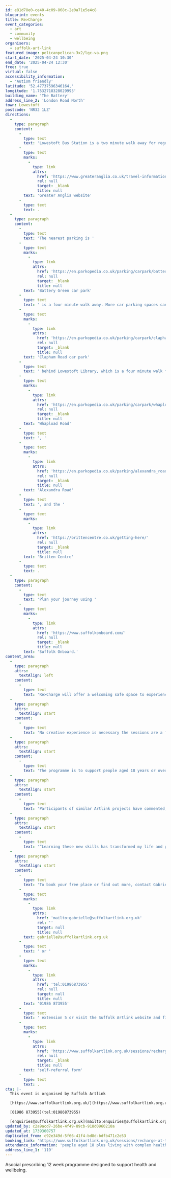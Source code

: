 ```yaml
---
id: e81d78e0-ce40-4c09-868c-2e0a71e5e4c8
blueprint: events
title: Re>Charge
event_categories:
  - art
  - community
  - wellbeing
organisers:
  - suffolk-art-link
featured_image: pelicanpelican-3x2/lgc-va.png
start_date: '2025-04-24 10:30'
end_date: '2025-04-24 12:30'
free: true
virtual: false
accessibility_information:
  - 'Autism friendly'
latitude: '52.47737596346164,'
longitude: '1.7532718328029995'
building_name: 'The Battery'
address_line_2: 'London Road North'
town: Lowestoft
postcode: 'NR32 1LZ'
directions:
  -
    type: paragraph
    content:
      -
        type: text
        text: 'Lowestoft Bus Station is a two minute walk away for regular services to and from Norwich, Great Yarmouth and Southwold. Lowestoft railway station is a six minute walk away, and you can find up to date train times on the '
      -
        type: text
        marks:
          -
            type: link
            attrs:
              href: 'https://www.greateranglia.co.uk/travel-information/station-information/lwt'
              rel: null
              target: _blank
              title: null
        text: 'Greater Anglia website'
      -
        type: text
        text: .
  -
    type: paragraph
    content:
      -
        type: text
        text: 'The nearest parking is '
      -
        type: text
        marks:
          -
            type: link
            attrs:
              href: 'https://en.parkopedia.co.uk/parking/carpark/battery_green/nr32/east_suffolk/?arriving=202404291000&leaving=202404291200'
              rel: null
              target: _blank
              title: null
        text: 'Battery Green car park'
      -
        type: text
        text: ' is a four minute walk away. More car parking spaces can also be found at '
      -
        type: text
        marks:
          -
            type: link
            attrs:
              href: 'https://en.parkopedia.co.uk/parking/carpark/clapham_road/nr32/east_suffolk/?arriving=202404291000&leaving=202404291200'
              rel: null
              target: _blank
              title: null
        text: 'Clapham Road car park'
      -
        type: text
        text: ' behind Lowestoft Library, which is a four minute walk from the Battery. Long Stay parking is available at '
      -
        type: text
        marks:
          -
            type: link
            attrs:
              href: 'https://en.parkopedia.co.uk/parking/carpark/whapload_road/nr32/east_suffolk/?arriving=202404291000&leaving=202404291200'
              rel: null
              target: _blank
              title: null
        text: 'Whapload Road'
      -
        type: text
        text: ', '
      -
        type: text
        marks:
          -
            type: link
            attrs:
              href: 'https://en.parkopedia.co.uk/parking/alexandra_road_lowestoft/?arriving=202404291000&leaving=202404291200'
              rel: null
              target: _blank
              title: null
        text: 'Alexandra Road'
      -
        type: text
        text: ', and the '
      -
        type: text
        marks:
          -
            type: link
            attrs:
              href: 'https://brittencentre.co.uk/getting-here/'
              rel: null
              target: _blank
              title: null
        text: 'Britten Centre'
      -
        type: text
        text: .
  -
    type: paragraph
    content:
      -
        type: text
        text: 'Plan your journey using '
      -
        type: text
        marks:
          -
            type: link
            attrs:
              href: 'https://www.suffolkonboard.com/'
              rel: null
              target: _blank
              title: null
        text: 'Suffolk Onboard.'
content_area:
  -
    type: paragraph
    attrs:
      textAlign: left
    content:
      -
        type: text
        text: 'Re>Charge will offer a welcoming safe space to experience creative and mindful activities together. Artists Eleanor Rodwell and Sarah Lewis will lead the relaxed sessions. There will be the opportunity to learn new skills in a variety of different art forms inspired by local heritage.'
  -
    type: paragraph
    attrs:
      textAlign: start
    content:
      -
        type: text
        text: 'No creative experience is necessary the sessions are a friendly way of experiencing new skills and to promote wellbeing.'
  -
    type: paragraph
    attrs:
      textAlign: start
    content:
      -
        type: text
        text: 'The programme is to support people aged 18 years or over living in Lowestoft and Waveney with long term health needs. Participation is through referral. Health and Wellbeing Coaches and Care Co-ordinators and health support workers are welcome to also attend. The Battery of Ideas is accessible.'
  -
    type: paragraph
    attrs:
      textAlign: start
    content:
      -
        type: text
        text: 'Participants of similar Artlink projects have commented, “I feel marvellous now. It’s unbelievable what a group like this can do.”'
  -
    type: paragraph
    attrs:
      textAlign: start
    content:
      -
        type: text
        text: '“Learning these new skills has transformed my life and given me so much inspiration.”'
  -
    type: paragraph
    attrs:
      textAlign: start
    content:
      -
        type: text
        text: 'To book your free place or find out more, contact Gabrielle on '
      -
        type: text
        marks:
          -
            type: link
            attrs:
              href: 'mailto:gabrielle@suffolkartlink.org.uk'
              rel: ''
              target: null
              title: null
        text: gabrielle@suffolkartlink.org.uk
      -
        type: text
        text: ' or '
      -
        type: text
        marks:
          -
            type: link
            attrs:
              href: 'tel:01986873955'
              rel: null
              target: null
              title: null
        text: '01986 873955'
      -
        type: text
        text: ' extension 5 or visit the Suffolk Artlink website and fill out the '
      -
        type: text
        marks:
          -
            type: link
            attrs:
              href: 'https://www.suffolkartlink.org.uk/sessions/recharge-at-the-battery-of-ideas/'
              rel: null
              target: _blank
              title: null
        text: 'self-referral form'
      -
        type: text
        text: .
cta: |-
  This event is organised by Suffolk Artlink

  [https://www.suffolkartlink.org.uk/](https://www.suffolkartlink.org.uk/) 

  [01986 873955](tel:01986873955)

  [enquiries@suffolkartlink.org.uk](mailto:enquiries@suffolkartlink.org.uk)
updated_by: c2a9acd7-26be-4f49-89cb-918d0960210a
updated_at: 1739360757
duplicated_from: c92e349d-5f66-41f4-bd8d-bdfb471c2e53
booking_link: 'https://www.suffolkartlink.org.uk/sessions/recharge-at-the-battery-of-ideas/'
attendance_information: 'people aged 18 plus living with complex health needs'
address_line_1: '119'
---
```

Asocial prescribing 12 week programme designed to support health and wellbeing.